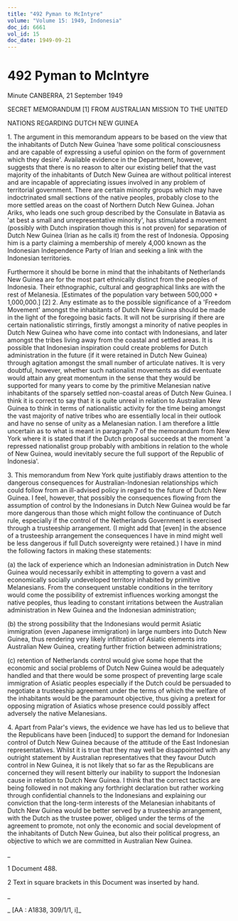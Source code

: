 ```yaml
---
title: "492 Pyman to McIntyre"
volume: "Volume 15: 1949, Indonesia"
doc_id: 6661
vol_id: 15
doc_date: 1949-09-21
---
```


# 492 Pyman to McIntyre

Minute CANBERRA, 21 September 1949

SECRET MEMORANDUM [1] FROM AUSTRALIAN MISSION TO THE UNITED

NATIONS REGARDING DUTCH NEW GUINEA

1\. The argument in this memorandum appears to be based on the view that the inhabitants of Dutch New Guinea 'have some political consciousness and are capable of expressing a useful opinion on the form of government which they desire'. Available evidence in the Department, however, suggests that there is no reason to alter our existing belief that the vast majority of the inhabitants of Dutch New Guinea are without political interest and are incapable of appreciating issues involved in any problem of territorial government. There are certain minority groups which may have indoctrinated small sections of the native peoples, probably close to the more settled areas on the coast of Northern Dutch New Guinea. Johan Ariks, who leads one such group described by the Consulate in Batavia as 'at best a small and unrepresentative minority', has stimulated a movement (possibly with Dutch inspiration though this is not proven) for separation of Dutch New Guinea (Irian as he calls it) from the rest of Indonesia. Opposing him is a party claiming a membership of merely 4,000 known as the Indonesian Independence Party of Irian and seeking a link with the Indonesian territories.

Furthermore it should be borne in mind that the inhabitants of Netherlands New Guinea are for the most part ethnically distinct from the peoples of Indonesia. Their ethnographic, cultural and geographical links are with the rest of Melanesia. [Estimates of the population vary between 500,000 + 1,000,000.] [2] 2. Any estimate as to the possible significance of a 'Freedom Movement' amongst the inhabitants of Dutch New Guinea should be made in the light of the foregoing basic facts. It will not be surprising if there are certain nationalistic stirrings, firstly amongst a minority of native peoples in Dutch New Guinea who have come into contact with Indonesians, and later amongst the tribes living away from the coastal and settled areas. It is possible that Indonesian inspiration could create problems for Dutch administration in the future (if it were retained in Dutch New Guinea) through agitation amongst the small number of articulate natives. It is very doubtful, however, whether such nationalist movements as did eventuate would attain any great momentum in the sense that they would be supported for many years to come by the primitive Melanesian native inhabitants of the sparsely settled non-coastal areas of Dutch New Guinea. I think it is correct to say that it is quite unreal in relation to Australian New Guinea to think in terms of nationalistic activity for the time being amongst the vast majority of native tribes who are essentially local in their outlook and have no sense of unity as a Melanesian nation. I am therefore a little uncertain as to what is meant in paragraph 7 of the memorandum from New York where it is stated that if the Dutch proposal succeeds at the moment 'a repressed nationalist group probably with ambitions in relation to the whole of New Guinea, would inevitably secure the full support of the Republic of Indonesia'.

3\. This memorandum from New York quite justifiably draws attention to the dangerous consequences for Australian-Indonesian relationships which could follow from an ill-advised policy in regard to the future of Dutch New Guinea. I feel, however, that possibly the consequences flowing from the assumption of control by the Indonesians in Dutch New Guinea would be far more dangerous than those which might follow the continuance of Dutch rule, especially if the control of the Netherlands Government is exercised through a trusteeship arrangement. (I might add that [even] in the absence of a trusteeship arrangement the consequences I have in mind might well be less dangerous if full Dutch sovereignty were retained.) I have in mind the following factors in making these statements:

(a) the lack of experience which an Indonesian administration in Dutch New Guinea would necessarily exhibit in attempting to govern a vast and economically socially undeveloped territory inhabited by primitive Melanesians. From the consequent unstable conditions in the territory would come the possibility of extremist influences working amongst the native peoples, thus leading to constant irritations between the Australian administration in New Guinea and the Indonesian administration;

(b) the strong possibility that the Indonesians would permit Asiatic immigration (even Japanese immigration) in large numbers into Dutch New Guinea, thus rendering very likely infiltration of Asiatic elements into Australian New Guinea, creating further friction between administrations;

(c) retention of Netherlands control would give some hope that the economic and social problems of Dutch New Guinea would be adequately handled and that there would be some prospect of preventing large scale immigration of Asiatic peoples especially if the Dutch could be persuaded to negotiate a trusteeship agreement under the terms of which the welfare of the inhabitants would be the paramount objective, thus giving a pretext for opposing migration of Asiatics whose presence could possibly affect adversely the native Melanesians.

4\. Apart from Palar's views, the evidence we have has led us to believe that the Republicans have been [induced] to support the demand for Indonesian control of Dutch New Guinea because of the attitude of the East Indonesian representatives. Whilst it is true that they may well be disappointed with any outright statement by Australian representatives that they favour Dutch control in New Guinea, it is not likely that so far as the Republicans are concerned they will resent bitterly our inability to support the Indonesian cause in relation to Dutch New Guinea. I think that the correct tactics are being followed in not making any forthright declaration but rather working through confidential channels to the Indonesians and explaining our conviction that the long-term interests of the Melanesian inhabitants of Dutch New Guinea would be better served by a trusteeship arrangement, with the Dutch as the trustee power, obliged under the terms of the agreement to promote, not only the economic and social development of the inhabitants of Dutch New Guinea, but also their political progress, an objective to which we are committed in Australian New Guinea.

_

1 Document 488.

2 Text in square brackets in this Document was inserted by hand.

_

_ [AA : A1838, 309/1/1, i]_
